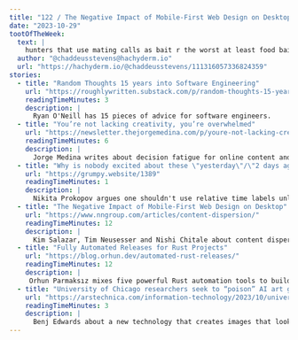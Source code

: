 ```yaml
---
title: "122 / The Negative Impact of Mobile-First Web Design on Desktop"
date: "2023-10-29"
tootOfTheWeek:
  text: |
    hunters that use mating calls as bait r the worst at least food bait gives u food
  author: "@chaddeusstevens@hachyderm.io"
  url: "https://hachyderm.io/@chaddeusstevens/111316057336824359"
stories:
  - title: "Random Thoughts 15 years into Software Engineering"
    url: "https://roughlywritten.substack.com/p/random-thoughts-15-years-into-software"
    readingTimeMinutes: 3
    description: |
      Ryan O'Neill has 15 pieces of advice for software engineers.
  - title: "You’re not lacking creativity, you’re overwhelmed"
    url: "https://newsletter.thejorgemedina.com/p/youre-not-lacking-creativity-youre"
    readingTimeMinutes: 6
    description: |
      Jorge Medina writes about decision fatigue for online content and presents a mitigation: Curated to create.
  - title: "Why is nobody excited about these \"yesterday\"/\"2 days ago\"/\"a week ago\" labels?"
    url: "https://grumpy.website/1389"
    readingTimeMinutes: 1
    description: |
      Nikita Prokopov argues one shouldn't use relative time labels unless they make sense in the way humans think.
  - title: "The Negative Impact of Mobile-First Web Design on Desktop"
    url: "https://www.nngroup.com/articles/content-dispersion/"
    readingTimeMinutes: 12
    description: |
      Kim Salazar, Tim Neusesser and Nishi Chitale about content dispersion and the downsides of mobile-fist design.
  - title: "Fully Automated Releases for Rust Projects"
    url: "https://blog.orhun.dev/automated-rust-releases/"
    readingTimeMinutes: 12
    description: |
     Orhun Parmaksız mixes five powerful Rust automation tools to build what some may call "the toxic brew that might poison one due to over-automation."
  - title: "University of Chicago researchers seek to “poison” AI art generators with Nightshade"
    url: "https://arstechnica.com/information-technology/2023/10/university-of-chicago-researchers-seek-to-poison-ai-art-generators-with-nightshade/"
    readingTimeMinutes: 3
    description: |
      Benj Edwards about a new technology that creates images that look correct to humans but confuse "AI".
---
```


